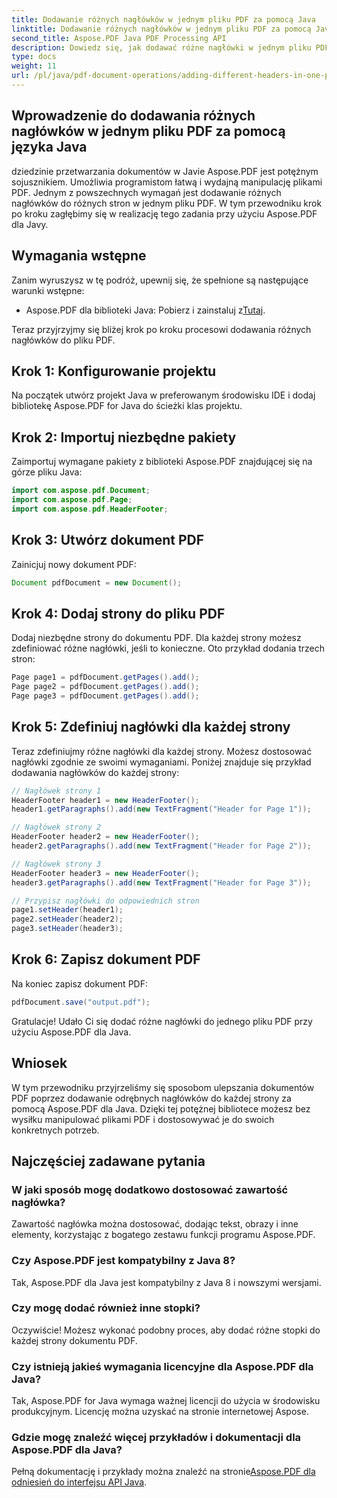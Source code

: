 ```yaml
---
title: Dodawanie różnych nagłówków w jednym pliku PDF za pomocą Java
linktitle: Dodawanie różnych nagłówków w jednym pliku PDF za pomocą Java
second_title: Aspose.PDF Java PDF Processing API
description: Dowiedz się, jak dodawać różne nagłówki w jednym pliku PDF za pomocą Java z Aspose.PDF. Przewodnik krok po kroku dotyczący dostosowywania nagłówków PDF.
type: docs
weight: 11
url: /pl/java/pdf-document-operations/adding-different-headers-in-one-pdf-file-using-java/
---
```


## Wprowadzenie do dodawania różnych nagłówków w jednym pliku PDF za pomocą języka Java

dziedzinie przetwarzania dokumentów w Javie Aspose.PDF jest potężnym sojusznikiem. Umożliwia programistom łatwą i wydajną manipulację plikami PDF. Jednym z powszechnych wymagań jest dodawanie różnych nagłówków do różnych stron w jednym pliku PDF. W tym przewodniku krok po kroku zagłębimy się w realizację tego zadania przy użyciu Aspose.PDF dla Javy. 

## Wymagania wstępne

Zanim wyruszysz w tę podróż, upewnij się, że spełnione są następujące warunki wstępne:

-  Aspose.PDF dla biblioteki Java: Pobierz i zainstaluj z[Tutaj](https://releases.aspose.com/pdf/java/).

Teraz przyjrzyjmy się bliżej krok po kroku procesowi dodawania różnych nagłówków do pliku PDF.

## Krok 1: Konfigurowanie projektu

Na początek utwórz projekt Java w preferowanym środowisku IDE i dodaj bibliotekę Aspose.PDF for Java do ścieżki klas projektu.

## Krok 2: Importuj niezbędne pakiety

Zaimportuj wymagane pakiety z biblioteki Aspose.PDF znajdującej się na górze pliku Java:

```java
import com.aspose.pdf.Document;
import com.aspose.pdf.Page;
import com.aspose.pdf.HeaderFooter;
```

## Krok 3: Utwórz dokument PDF

Zainicjuj nowy dokument PDF:

```java
Document pdfDocument = new Document();
```

## Krok 4: Dodaj strony do pliku PDF

Dodaj niezbędne strony do dokumentu PDF. Dla każdej strony możesz zdefiniować różne nagłówki, jeśli to konieczne. Oto przykład dodania trzech stron:

```java
Page page1 = pdfDocument.getPages().add();
Page page2 = pdfDocument.getPages().add();
Page page3 = pdfDocument.getPages().add();
```

## Krok 5: Zdefiniuj nagłówki dla każdej strony

Teraz zdefiniujmy różne nagłówki dla każdej strony. Możesz dostosować nagłówki zgodnie ze swoimi wymaganiami. Poniżej znajduje się przykład dodawania nagłówków do każdej strony:

```java
// Nagłówek strony 1
HeaderFooter header1 = new HeaderFooter();
header1.getParagraphs().add(new TextFragment("Header for Page 1"));

// Nagłówek strony 2
HeaderFooter header2 = new HeaderFooter();
header2.getParagraphs().add(new TextFragment("Header for Page 2"));

// Nagłówek strony 3
HeaderFooter header3 = new HeaderFooter();
header3.getParagraphs().add(new TextFragment("Header for Page 3"));

// Przypisz nagłówki do odpowiednich stron
page1.setHeader(header1);
page2.setHeader(header2);
page3.setHeader(header3);
```

## Krok 6: Zapisz dokument PDF

Na koniec zapisz dokument PDF:

```java
pdfDocument.save("output.pdf");
```

Gratulacje! Udało Ci się dodać różne nagłówki do jednego pliku PDF przy użyciu Aspose.PDF dla Java.

## Wniosek

W tym przewodniku przyjrzeliśmy się sposobom ulepszania dokumentów PDF poprzez dodawanie odrębnych nagłówków do każdej strony za pomocą Aspose.PDF dla Java. Dzięki tej potężnej bibliotece możesz bez wysiłku manipulować plikami PDF i dostosowywać je do swoich konkretnych potrzeb.

## Najczęściej zadawane pytania

### W jaki sposób mogę dodatkowo dostosować zawartość nagłówka?

Zawartość nagłówka można dostosować, dodając tekst, obrazy i inne elementy, korzystając z bogatego zestawu funkcji programu Aspose.PDF.

### Czy Aspose.PDF jest kompatybilny z Java 8?

Tak, Aspose.PDF dla Java jest kompatybilny z Java 8 i nowszymi wersjami.

### Czy mogę dodać również inne stopki?

Oczywiście! Możesz wykonać podobny proces, aby dodać różne stopki do każdej strony dokumentu PDF.

### Czy istnieją jakieś wymagania licencyjne dla Aspose.PDF dla Java?

Tak, Aspose.PDF for Java wymaga ważnej licencji do użycia w środowisku produkcyjnym. Licencję można uzyskać na stronie internetowej Aspose.

### Gdzie mogę znaleźć więcej przykładów i dokumentacji dla Aspose.PDF dla Java?

 Pełną dokumentację i przykłady można znaleźć na stronie[Aspose.PDF dla odniesień do interfejsu API Java](https://reference.aspose.com/pdf/java/).